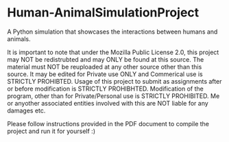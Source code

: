 # Human-AnimalSimulationProject
A Python simulation that showcases the interactions between humans and animals.

It is important to note that under the Mozilla Public License 2.0, this project may NOT be redistrubted and may ONLY be found at this source. The material must NOT be reuploaded at any other source other than this source. It may be edited for Private use ONLY and Commerical use is STRICTLY PROHIBTED. Usage of this project to submit as assignments after or before modification is STRICTLY PROHIBHTED. Modification of the program, other than for Private/Personal use is STRICTLY PROHIBITED. Me or anyother associated entities involved with this are NOT liable for any damages etc.

Please follow instructions provided in the PDF document to compile the project and run it for yourself :)
